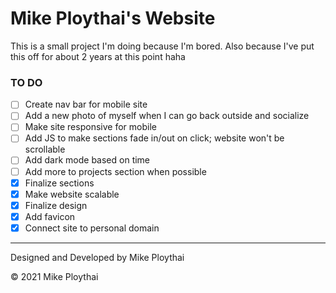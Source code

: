 # Mike Ploythai's Website

This is a small project I'm doing because I'm bored. Also because I've put this off for about 2 years at this point haha

### TO DO

- [ ] Create nav bar for mobile site
- [ ] Add a new photo of myself when I can go back outside and socialize
- [ ] Make site responsive for mobile
- [ ] Add JS to make sections fade in/out on click; website won't be scrollable
- [ ] Add dark mode based on time
- [ ] Add more to projects section when possible
- [x] Finalize sections
- [x] Make website scalable
- [x] Finalize design
- [x] Add favicon
- [x] Connect site to personal domain
---
Designed and Developed by Mike Ploythai

© 2021 Mike Ploythai
